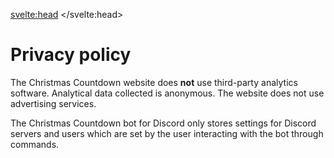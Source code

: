 <svelte:head>
	<title>Privacy • Christmas Countdown</title>
	<meta name="title" content="Privacy • Christmas Countdown" />
	<meta name="og:title" content="Privacy • Christmas Countdown" />
	<meta name="twitter:title" content="Privacy • Christmas Countdown" />
	<meta
		name="description"
		content="Learn how the Christmas Countdown projects respect and protect your privacy."
	/>
	<meta
		name="og:description"
		content="Learn how the Christmas Countdown projects respect and protect your privacy."
	/>
	<meta
		name="twitter:description"
		content="Learn how the Christmas Countdown projects respect and protect your privacy."
	/>
</svelte:head>

<div class="sm:col-span-3 m-4 sm:m-8 prose mx-auto sm:prose-lg">

# Privacy policy

The Christmas Countdown website does **not** use third-party analytics software. Analytical data collected is anonymous. The website does not use advertising services. 

The Christmas Countdown bot for Discord only stores settings for Discord servers and users which are set by the user interacting with the bot through commands.

</div>

